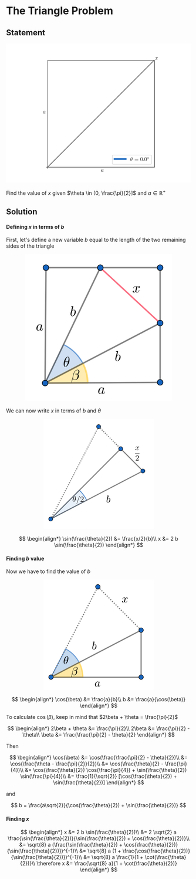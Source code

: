 # The Triangle Problem

## Statement

<p align="center">
  <img src="img/statement.gif">
</p>

Find the value of $x$ given $\theta \in (0, \frac{\pi}{2}]$ and $a \in \mathbb{R}^{+}$

## Solution

#### Defining $x$ in terms of $b$

First, let's define a new variable $b$ equal to the length of the two remaining sides of the triangle 

<p align="center">
  <img width="400" height="400" src="img/solution_step_one.png">
</p>


We can now write $x$ in terms of $b$ and $\theta$

<p align="center">
  <img width="300" height="300" src="img/solution_step_two.png">
</p>

$$
\begin{align*}
\sin(\frac{\theta}{2}) &= \frac{x/2}{b}\\
x &= 2 b \sin(\frac{\theta}{2})
\end{align*}
$$

#### Finding $b$ value

Now we have to find the value of $b$

<p align="center">
  <img width="300" height="300" src="img/solution_step_three.png">
</p>

$$
\begin{align*}
\cos(\beta) &= \frac{a}{b}\\
b &= \frac{a}{\cos(\beta)}
\end{align*}
$$

To calculate $\cos(\beta)$, keep in mind that $2\beta + \theta = \frac{\pi}{2}$

$$
\begin{align*}
2\beta + \theta &= \frac{\pi}{2}\\
2\beta &= \frac{\pi}{2} - \theta\\
\beta &= \frac{\frac{\pi}{2} - \theta}{2}
\end{align*}
$$

Then 

$$
\begin{align*}
\cos(\beta) &= \cos(\frac{\frac{\pi}{2} - \theta}{2})\\
&= \cos(\frac{\theta - \frac{\pi}{2}}{2})\\
&= \cos(\frac{\theta}{2} - \frac{\pi}{4})\\
&= \cos(\frac{\theta}{2}) \cos(\frac{\pi}{4}) + \sin(\frac{\theta}{2}) \sin(\frac{\pi}{4})\\
&= \frac{1}{\sqrt{2}} [\cos(\frac{\theta}{2}) + \sin(\frac{\theta}{2})]
\end{align*}
$$

and

$$
b = \frac{a\sqrt{2}}{\cos(\frac{\theta}{2}) + \sin(\frac{\theta}{2})}
$$

#### Finding $x$

$$
\begin{align*}
x &= 2 b \sin(\frac{\theta}{2})\\
&= 2 \sqrt{2} a \frac{\sin(\frac{\theta}{2})}{\sin(\frac{\theta}{2}) + \cos(\frac{\theta}{2})}\\
&= \sqrt{8} a (\frac{\sin(\frac{\theta}{2}) + \cos(\frac{\theta}{2})}{\sin(\frac{\theta}{2})})^{-1}\\
&= \sqrt{8} a (1 + \frac{\cos(\frac{\theta}{2})}{\sin(\frac{\theta}{2})})^{-1}\\
&= \sqrt{8} a \frac{1}{1 + \cot(\frac{\theta}{2})}\\
\therefore x &= \frac{\sqrt{8} a}{1 + \cot(\frac{\theta}{2})}
\end{align*}
$$